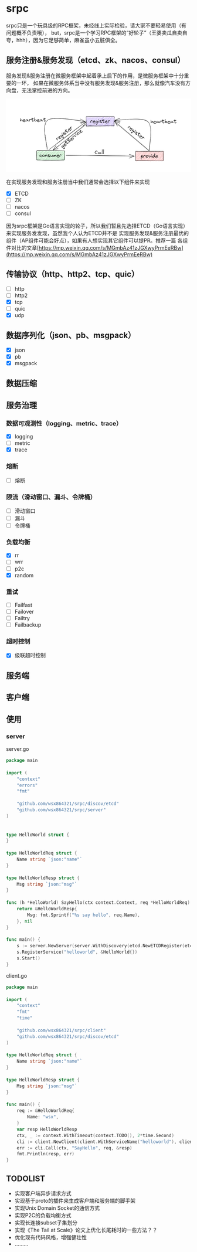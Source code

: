 # srpc
srpc只是一个玩具级的RPC框架，未经线上实际检验，请大家不要轻易使用（有问题概不负责哦），
but，srpc是一个学习RPC框架的“好轮子”（王婆卖瓜自卖自夸，hhh），因为它足够简单，麻雀虽小五脏俱全。

## 服务注册&服务发现（etcd、zk、nacos、consul）
服务发现&服务注册在微服务框架中起着承上启下的作用，是微服务框架中十分重要的一环，
如果在微服务体系当中没有服务发现&服务注册，那么就像汽车没有方向盘，无法掌控前进的方向。

![](imgs/img_1.png)

在实现服务发现和服务注册当中我们通常会选择以下组件来实现
- [X] ETCD
- [ ] ZK
- [ ] nacos
- [ ] consul

因为srpc框架是Go语言实现的轮子，所以我们暂且先选择ETCD（Go语言实现）来实现服务发发现，虽然我个人认为ETCD并不是
实现服务发现&服务注册最优的组件（AP组件可能会好点），如果有人想实现其它组件可以提PR。推荐一篇 
各组件对比的文章[https://mp.weixin.qq.com/s/MGmbAz41zJGXwyPrmEeRBw](https://mp.weixin.qq.com/s/MGmbAz41zJGXwyPrmEeRBw)

## 传输协议（http、http2、tcp、quic）
- [ ] http
- [ ] http2
- [X] tcp
- [ ] quic
- [X] udp
## 数据序列化（json、pb、msgpack）
- [X] json
- [X] pb
- [X] msgpack
## 数据压缩

## 服务治理
### 数据可观测性（logging、metric、trace）
- [X] logging
- [ ] metric
- [X] trace
### 熔断
- [ ] 熔断
### 限流（滑动窗口、漏斗、令牌桶）
- [ ] 滑动窗口
- [ ] 漏斗
- [ ] 令牌桶
### 负载均衡
- [X] rr
- [ ] wrr
- [ ] p2c
- [X] random
### 重试
- [ ] Failfast
- [ ] Failover
- [ ] Failtry
- [ ] Failbackup
### 超时控制
- [X] 级联超时控制

## 服务端

## 客户端

## 使用

### server


server.go

```go
package main

import (
	"context"
	"errors"
	"fmt"
	
	"github.com/wsx864321/srpc/discov/etcd"
	"github.com/wsx864321/srpc/server"
)


type HelloWorld struct {
}

type HelloWorldReq struct {
	Name string `json:"name"`
}

type HelloWorldResp struct {
	Msg string `json:"msg"`
}

func (h *HelloWorld) SayHello(ctx context.Context, req *HelloWorldReq) (*HelloWorldResp, error) {
	return &HelloWorldResp{
		Msg: fmt.Sprintf("%s say hello", req.Name),
	}, nil
}

func main() {
    s := server.NewServer(server.WithDiscovery(etcd.NewETCDRegister(etcd.WithEndpoints([]string{"127.0.0.1:2371"}))))
    s.RegisterService("helloworld", &HelloWorld{})
    s.Start()
}

```

client.go

```go
package main

import (
	"context"
	"fmt"
	"time"

	"github.com/wsx864321/srpc/client"
	"github.com/wsx864321/srpc/discov/etcd"
)

type HelloWorldReq struct {
	Name string `json:"name"`
}

type HelloWorldResp struct {
	Msg string `json:"msg"`
}

func main() {
	req := &HelloWorldReq{
		Name: "wsx",
	}
	var resp HelloWorldResp
	ctx, _ := context.WithTimeout(context.TODO(), 2*time.Second)
	cli := client.NewClient(client.WithServiceName("helloworld"), client.WithDiscovery(etcd.NewETCDRegister(etcd.WithEndpoints([]string{"127.0.0.1:2371"}))))
	err := cli.Call(ctx, "SayHello", req, &resp)
	fmt.Println(resp, err)
}
```

## TODOLIST
- 实现客户端异步请求方式
- 实现基于proto的插件来生成客户端和服务端的脚手架
- 实现Unix Domain Socket的通信方式
- 实现P2C的负载均衡方式
- 实现长连接subset子集划分
- 实现《The Tail at Scale》论文上优化长尾耗时的一些方法？？
- 优化现有代码风格，增强健壮性
- .........